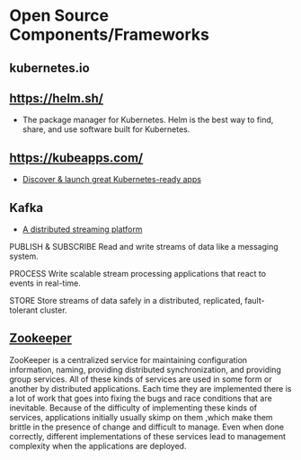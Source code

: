 # Open Source Components/Frameworks

## kubernetes.io

## https://helm.sh/

* The package manager for Kubernetes. Helm is the best way to find, share, and use software built for Kubernetes.

## https://kubeapps.com/

* [Discover & launch great Kubernetes-ready apps](https://hub.kubeapps.com/)

## Kafka

* [A distributed streaming platform](https://kafka.apache.org/)

PUBLISH & SUBSCRIBE
Read and write streams of data like a messaging system.

PROCESS
Write scalable stream processing applications that react to events in real-time.

STORE
Store streams of data safely in a distributed, replicated, fault-tolerant cluster.

## [Zookeeper](https://zookeeper.apache.org/)

ZooKeeper is a centralized service for maintaining configuration information, naming, providing distributed synchronization, and providing group services. All of these kinds of services are used in some form or another by distributed applications. Each time they are implemented there is a lot of work that goes into fixing the bugs and race conditions that are inevitable. Because of the difficulty of implementing these kinds of services, applications initially usually skimp on them ,which make them brittle in the presence of change and difficult to manage. Even when done correctly, different implementations of these services lead to management complexity when the applications are deployed.
